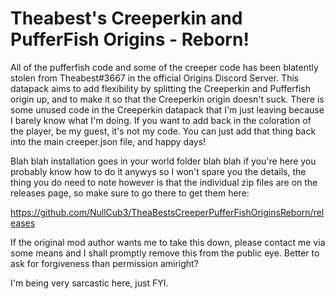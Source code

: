 # Theabest's Creeperkin and PufferFish Origins - Reborn!

All of the pufferfish code and some of the creeper code has been blatently stolen from Theabest#3667 in the official Origins Discord Server. This datapack aims to add flexibility by splitting the Creeperkin and Pufferfish origin up, and to make it so that the Creeperkin origin doesn't suck. There is some unused code in the Creeperkin datapack that I'm just leaving because I barely know what I'm doing. If you want to add back in the coloration of the player, be my guest, it's not my code. You can just add that thing back into the main creeper.json file, and happy days!

Blah blah installation goes in your world folder blah blah if you're here you probably know how to do it anywys so I won't spare you the details, the thing you do need to note however is that the individual zip files are on the releases page, so make sure to go there to get them here: 

https://github.com/NullCub3/TheaBestsCreeperPufferFishOriginsReborn/releases

If the original mod author wants me to take this down, please contact me via some means and I shall promptly remove this from the public eye. Better to ask for forgiveness than permission amiright?

I'm being very sarcastic here, just FYI.
